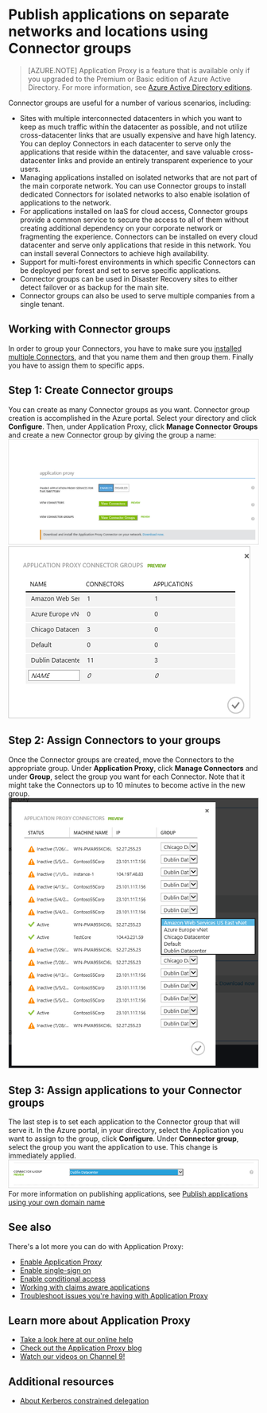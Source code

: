 <properties
    pageTitle="Working with Azure AD Application Proxy Connectors | Microsoft Azure"
    description="Covers how to create and manage groups of Connectors in Azure AD Application Proxy."
    services="active-directory"
    documentationCenter=""
    authors="kgremban"
    manager="StevenPo"
    editor=""/>

<tags
    ms.service="active-directory"
    ms.workload="identity"
    ms.tgt_pltfrm="na"
    ms.devlang="na"
    ms.topic="article"
    ms.date="10/19/2015"
    ms.author="kgremban"/>


# Publish applications on separate networks and locations using Connector groups

> [AZURE.NOTE] Application Proxy is a feature that is available only if you upgraded to the Premium or Basic edition of Azure Active Directory. For more information, see [Azure Active Directory editions](active-directory-editions.md).

Connector groups are useful for a number of various scenarios, including:


- Sites with multiple interconnected datacenters in which you want to keep as much traffic within the datacenter as possible, and not utilize cross-datacenter links that are usually expensive and have high latency. You can deploy Connectors in each datacenter to serve only the applications that reside within the datacenter, and save valuable cross-datacenter links and provide an entirely transparent experience to your users.
- Managing applications installed on isolated networks that are not part of the main corporate network. You can use Connector groups to install dedicated Connectors for isolated networks to also enable isolation of applications to the network.
- For applications installed on IaaS for cloud access, Connector groups provide a common service to secure the access to all of them without creating additional dependency on your corporate network or fragmenting the experience. Connectors can be installed on every cloud datacenter and serve only applications that reside in this network. You can install several Connectors to achieve high availability.
- Support for multi-forest environments in which specific Connectors can be deployed per forest and set to serve specific applications.
- Connector groups can be used in Disaster Recovery sites to either detect failover or as backup for the main site.
- Connector groups can also be used to serve multiple companies from a single tenant.


## Working with Connector groups
In order to group your Connectors, you have to make sure you [installed multiple Connectors](active-directory-application-proxy-enable.md), and that you name them and then group them. Finally you have to assign them to specific apps.

## Step 1: Create Connector groups
You can create as many Connector groups as you want. Connector group creation is accomplished in the Azure portal. Select your directory and click **Configure**. Then, under Application Proxy, click **Manage Connector Groups** and create a new Connector group by giving the group a name:
    ![](./media/active-directory-application-proxy-connectors/app_proxy_connectors_creategroup.png)
    ![](./media/active-directory-application-proxy-connectors/app_proxy_connectors_namegroup.png)
## Step 2: Assign Connectors to your groups
Once the Connector groups are created, move the Connectors to the appropriate group. Under **Application Proxy**, click **Manage Connectors** and under **Group**, select the group you want for each Connector. Note that it might take the Connectors up to 10 minutes to become active in the new group.
    ![](./media/active-directory-application-proxy-connectors/app_proxy_connectors_connectorlist.png)
## Step 3: Assign applications to your Connector groups
The last step is to set each application to the Connector group that will serve it. In the Azure portal, in your directory, select the Application you want to assign to the group, click **Configure**. Under **Connector group**, select the group you want the application to use. This change is immediately applied.
    ![](./media/active-directory-application-proxy-connectors/app_proxy_connectors_newgroup.png)
For more information on publishing applications, see [Publish applications using your own domain name](active-directory-application-proxy-custom-domains.md)
## See also
There's a lot more you can do with Application Proxy:

- [Enable Application Proxy](active-directory-application-proxy-enable.md)
- [Enable single-sign on](active-directory-application-proxy-sso-using-kcd.md)
- [Enable conditional access](active-directory-application-proxy-conditional-access.md)
- [Working with claims aware applications](active-directory-application-proxy-claims-aware-apps.md)
- [Troubleshoot issues you're having with Application Proxy](active-directory-application-proxy-troubleshoot.md)

## Learn more about Application Proxy
- [Take a look here at our online help](active-directory-application-proxy-enable.md)
- [Check out the Application Proxy blog](http://blogs.technet.com/b/applicationproxyblog/)
- [Watch our videos on Channel 9!](http://channel9.msdn.com/events/Ignite/2015/BRK3864)

## Additional resources

* [About Kerberos constrained delegation](http://technet.microsoft.com/library/cc995228.aspx)

